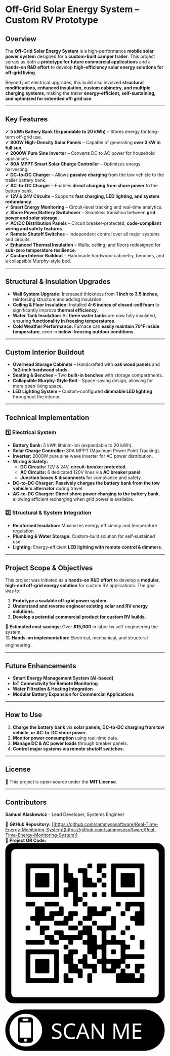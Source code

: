 # Off-Grid Solar Energy System – Custom RV Prototype

## Overview

The **Off-Grid Solar Energy System** is a high-performance **mobile solar power system** designed for a **custom-built camper trailer**. This project serves as both a **prototype for future commercial applications** and a **hands-on R&D effort** to develop **high-efficiency solar energy solutions for off-grid living**.

Beyond just electrical upgrades, this build also involved **structural modifications, enhanced insulation, custom cabinetry, and multiple charging systems**, making the trailer **energy-efficient, self-sustaining, and optimized for extended off-grid use**.

---

## **Key Features**
✔ **5 kWh Battery Bank (Expandable to 20 kWh)** – Stores energy for long-term off-grid use.  
✔ **800W High-Density Solar Panels** – Capable of generating **over 3 kW in full sun**.  
✔ **2000W Pure Sine Inverter** – Converts DC to AC power for household appliances.  
✔ **80A MPPT Smart Solar Charge Controller** – Optimizes energy harvesting.  
✔ **DC-to-DC Charger** – Allows **passive charging** from the tow vehicle to the trailer battery bank.  
✔ **AC-to-DC Charger** – Enables **direct charging from shore power** to the battery bank.  
✔ **12V & 24V Circuits** – Supports **fast charging, LED lighting, and system redundancy**.  
✔ **Smart Energy Monitoring** – Circuit-level tracking and real-time analytics.  
✔ **Shore Power/Battery Switchover** – Seamless transition between **grid power and solar storage**.  
✔ **AC/DC Distribution Panels** – Circuit breaker-protected, **code-compliant wiring and safety features**.  
✔ **Remote Shutoff Switches** – Independent control over all major systems and circuits.  
✔ **Enhanced Thermal Insulation** – Walls, ceiling, and floors redesigned for **sub-zero temperature resilience**.  
✔ **Custom Interior Buildout** – Handmade hardwood cabinetry, benches, and a collapsible Murphy-style bed.  

---

## **Structural & Insulation Upgrades**
- **Wall System Upgrade:** Increased thickness from **1 inch to 3.5 inches**, reinforcing structure and adding insulation.  
- **Ceiling & Floor Insulation:** Installed **4-6 inches of closed-cell foam** to significantly improve **thermal efficiency**.  
- **Water Tank Insulation:** All **three water tanks** are now fully insulated, ensuring **functionality in freezing temperatures**.  
- **Cold Weather Performance:** Furnace can **easily maintain 70°F inside temperature**, even in **below-freezing outdoor conditions**.  

---

## **Custom Interior Buildout**
- **Overhead Storage Cabinets** – Handcrafted with **oak wood panels** and **1x2-inch hardwood studs**.  
- **Seating & Benches** – Two **built-in benches** with storage compartments.  
- **Collapsible Murphy-Style Bed** – Space-saving design, allowing for more open living space.  
- **LED Lighting System** – Custom-configured **dimmable LED lighting** throughout the interior.  

---

## **Technical Implementation**
### **1️⃣ Electrical System**
- **Battery Bank:** 5 kWh lithium-ion (expandable to 20 kWh).  
- **Solar Charge Controller:** 80A MPPT (Maximum Power Point Tracking).  
- **Inverter:** 2000W pure sine wave inverter for AC power distribution.  
- **Wiring & Safety:**  
  - **DC Circuits:** 12V & 24V, **circuit-breaker protected**.  
  - **AC Circuits:** 6 dedicated 120V lines via **AC breaker panel**.  
  - **Junction boxes & disconnects** for compliance and safety.  
- **DC-to-DC Charger:** **Passively charges the battery bank from the tow vehicle's alternator** during travel.  
- **AC-to-DC Charger:** **Direct shore power charging to the battery bank**, allowing efficient recharging when grid power is available.  

### **2️⃣ Structural & System Integration**
- **Reinforced Insulation:** Maximizes energy efficiency and temperature regulation.  
- **Plumbing & Water Storage:** Custom-built solution for self-sustained use.  
- **Lighting:** Energy-efficient **LED lighting with remote control & dimmers**.  

---

## **Project Scope & Objectives**
This project was initiated as a **hands-on R&D effort** to develop a **modular, high-end off-grid energy solution** for custom RV applications. The goal was to:  
1. **Prototype a scalable off-grid power system.**  
2. **Understand and reverse engineer existing solar and RV energy solutions.**  
3. **Develop a potential commercial product for custom RV builds.**  

🚀 **Estimated cost savings:** Over **$15,000** in labor by self-engineering the system.  
🏗️ **Hands-on implementation:** Electrical, mechanical, and structural engineering.  

---

## **Future Enhancements**
- **Smart Energy Management System (AI-based)**  
- **IoT Connectivity for Remote Monitoring**  
- **Water Filtration & Heating Integration**  
- **Modular Battery Expansion for Commercial Applications**  

---

## **How to Use**
1. **Charge the battery bank** via **solar panels, DC-to-DC charging from tow vehicle, or AC-to-DC shore power**.  
2. **Monitor power consumption** using real-time data.  
3. **Manage DC & AC power loads** through breaker panels.  
4. **Control major systems via remote shutoff switches.**  

---

## **License**
📜 This project is open-source under the **MIT License**.

---

## **Contributors**
**Samuel Alaskewicz** - Lead Developer, Systems Engineer  

📌 **GitHub Repository:** [[https://github.com/sammysosoftware/Real-Time-Energy-Monitoring-System](https://github.com/sammysosoftware/Real-Time-Energy-Monitoring-System)]  
📌 **Project QR Code:** ![QR Code](Real-Time-Energy-Monitoring-System.png)  
